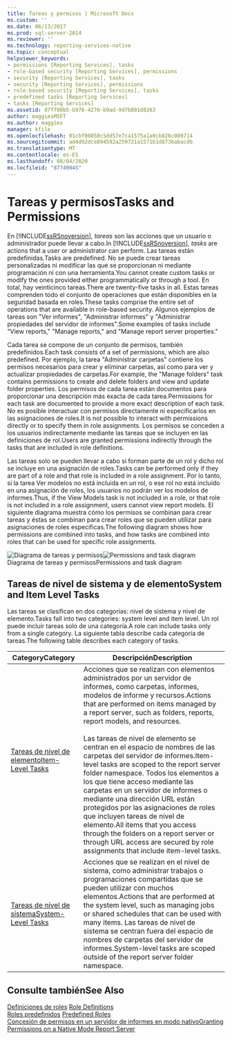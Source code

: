 ```yaml
---
title: Tareas y permisos | Microsoft Docs
ms.custom: ''
ms.date: 06/13/2017
ms.prod: sql-server-2014
ms.reviewer: ''
ms.technology: reporting-services-native
ms.topic: conceptual
helpviewer_keywords:
- permissions [Reporting Services], tasks
- role-based security [Reporting Services], permissions
- security [Reporting Services], tasks
- security [Reporting Services], permissions
- role-based security [Reporting Services], tasks
- predefined tasks [Reporting Services]
- tasks [Reporting Services]
ms.assetid: d7ff90b5-b976-4270-b9ad-9d7b801d8263
author: maggiesMSFT
ms.author: maggies
manager: kfile
ms.openlocfilehash: 01cbf00850c5dd57e7ca1575a1a0cb826c009714
ms.sourcegitcommit: ad4d92dce894592a259721a1571b1d8736abacdb
ms.translationtype: MT
ms.contentlocale: es-ES
ms.lasthandoff: 08/04/2020
ms.locfileid: "87749045"
---
```

# <a name="tasks-and-permissions"></a><span data-ttu-id="629c3-102">Tareas y permisos</span><span class="sxs-lookup"><span data-stu-id="629c3-102">Tasks and Permissions</span></span>
  <span data-ttu-id="629c3-103">En [!INCLUDE[ssRSnoversion](../../includes/ssrsnoversion-md.md)], *tareas* son las acciones que un usuario o administrador puede llevar a cabo.</span><span class="sxs-lookup"><span data-stu-id="629c3-103">In [!INCLUDE[ssRSnoversion](../../includes/ssrsnoversion-md.md)], *tasks* are actions that a user or administrator can perform.</span></span> <span data-ttu-id="629c3-104">Las tareas están predefinidas.</span><span class="sxs-lookup"><span data-stu-id="629c3-104">Tasks are predefined.</span></span> <span data-ttu-id="629c3-105">No se puede crear tareas personalizadas ni modificar las que se proporcionan ni mediante programación ni con una herramienta.</span><span class="sxs-lookup"><span data-stu-id="629c3-105">You cannot create custom tasks or modify the ones provided either programmatically or through a tool.</span></span> <span data-ttu-id="629c3-106">En total, hay veinticinco tareas.</span><span class="sxs-lookup"><span data-stu-id="629c3-106">There are twenty-five tasks in all.</span></span> <span data-ttu-id="629c3-107">Estas tareas comprenden todo el conjunto de operaciones que están disponibles en la seguridad basada en roles.</span><span class="sxs-lookup"><span data-stu-id="629c3-107">These tasks comprise the entire set of operations that are available in role-based security.</span></span> <span data-ttu-id="629c3-108">Algunos ejemplos de tareas son "Ver informes", "Administrar informes" y "Administrar propiedades del servidor de informes".</span><span class="sxs-lookup"><span data-stu-id="629c3-108">Some examples of tasks include "View reports," "Manage reports," and "Manage report server properties."</span></span>  
  
 <span data-ttu-id="629c3-109">Cada tarea se compone de un conjunto de permisos, también predefinidos.</span><span class="sxs-lookup"><span data-stu-id="629c3-109">Each task consists of a set of permissions, which are also predefined.</span></span> <span data-ttu-id="629c3-110">Por ejemplo, la tarea "Administrar carpetas" contiene los permisos necesarios para crear y eliminar carpetas, así como para ver y actualizar propiedades de carpetas.</span><span class="sxs-lookup"><span data-stu-id="629c3-110">For example, the "Manage folders" task contains permissions to create and delete folders and view and update folder properties.</span></span> <span data-ttu-id="629c3-111">Los permisos de cada tarea están documentos para proporcionar una descripción más exacta de cada tarea.</span><span class="sxs-lookup"><span data-stu-id="629c3-111">Permissions for each task are documented to provide a more exact description of each task.</span></span> <span data-ttu-id="629c3-112">No es posible interactuar con permisos directamente ni especificarlos en las asignaciones de roles.</span><span class="sxs-lookup"><span data-stu-id="629c3-112">It is not possible to interact with permissions directly or to specify them in role assignments.</span></span> <span data-ttu-id="629c3-113">Los permisos se conceden a los usuarios indirectamente mediante las tareas que se incluyen en las definiciones de rol.</span><span class="sxs-lookup"><span data-stu-id="629c3-113">Users are granted permissions indirectly through the tasks that are included in role definitions.</span></span>  
  
 <span data-ttu-id="629c3-114">Las tareas solo se pueden llevar a cabo si forman parte de un rol y dicho rol se incluye en una asignación de roles.</span><span class="sxs-lookup"><span data-stu-id="629c3-114">Tasks can be performed only if they are part of a role and that role is included in a role assignment.</span></span> <span data-ttu-id="629c3-115">Por lo tanto, si la tarea Ver modelos no está incluida en un rol, o ese rol no está incluido en una asignación de roles, los usuarios no podrán ver los modelos de informes.</span><span class="sxs-lookup"><span data-stu-id="629c3-115">Thus, if the View Models task is not included in a role, or that role is not included in a role assignment, users cannot view report models.</span></span> <span data-ttu-id="629c3-116">El siguiente diagrama muestra cómo los permisos se combinan para crear tareas y éstas se combinan para crear roles que se pueden utilizar para asignaciones de roles específicas.</span><span class="sxs-lookup"><span data-stu-id="629c3-116">The following diagram shows how permissions are combined into tasks, and how tasks are combined into roles that can be used for specific role assignments.</span></span>  
  
 <span data-ttu-id="629c3-117">![Diagrama de tareas y permisos](../media/report-securityobjects.gif "Diagrama de tareas y permisos")</span><span class="sxs-lookup"><span data-stu-id="629c3-117">![Permissions and task diagram](../media/report-securityobjects.gif "Permissions and task diagram")</span></span>  
<span data-ttu-id="629c3-118">Diagrama de tareas y permisos</span><span class="sxs-lookup"><span data-stu-id="629c3-118">Permissions and task diagram</span></span>  
  
## <a name="system-and-item-level-tasks"></a><span data-ttu-id="629c3-119">Tareas de nivel de sistema y de elemento</span><span class="sxs-lookup"><span data-stu-id="629c3-119">System and Item Level Tasks</span></span>  
 <span data-ttu-id="629c3-120">Las tareas se clasifican en dos categorías: nivel de sistema y nivel de elemento.</span><span class="sxs-lookup"><span data-stu-id="629c3-120">Tasks fall into two categories: system level and item level.</span></span> <span data-ttu-id="629c3-121">Un rol puede incluir tareas solo de una categoría.</span><span class="sxs-lookup"><span data-stu-id="629c3-121">A role can include tasks only from a single category.</span></span> <span data-ttu-id="629c3-122">La siguiente tabla describe cada categoría de tareas.</span><span class="sxs-lookup"><span data-stu-id="629c3-122">The following table describes each category of tasks.</span></span>  
  
|<span data-ttu-id="629c3-123">Category</span><span class="sxs-lookup"><span data-stu-id="629c3-123">Category</span></span>|<span data-ttu-id="629c3-124">Descripción</span><span class="sxs-lookup"><span data-stu-id="629c3-124">Description</span></span>|  
|--------------|-----------------|  
|[<span data-ttu-id="629c3-125">Tareas de nivel de elemento</span><span class="sxs-lookup"><span data-stu-id="629c3-125">Item-Level Tasks</span></span>](tasks-and-permissions-item-level-tasks.md)|<span data-ttu-id="629c3-126">Acciones que se realizan con elementos administrados por un servidor de informes, como carpetas, informes, modelos de informe y recursos.</span><span class="sxs-lookup"><span data-stu-id="629c3-126">Actions that are performed on items managed by a report server, such as folders, reports, report models, and resources.</span></span><br /><br /> <span data-ttu-id="629c3-127">Las tareas de nivel de elemento se centran en el espacio de nombres de las carpetas del servidor de informes.</span><span class="sxs-lookup"><span data-stu-id="629c3-127">Item-level tasks are scoped to the report server folder namespace.</span></span> <span data-ttu-id="629c3-128">Todos los elementos a los que tiene acceso mediante las carpetas en un servidor de informes o mediante una dirección URL están protegidos por las asignaciones de roles que incluyen tareas de nivel de elemento.</span><span class="sxs-lookup"><span data-stu-id="629c3-128">All items that you access through the folders on a report server or through URL access are secured by role assignments that include item-level tasks.</span></span>|  
|[<span data-ttu-id="629c3-129">Tareas de nivel de sistema</span><span class="sxs-lookup"><span data-stu-id="629c3-129">System-Level Tasks</span></span>](tasks-and-permissions-system-level-tasks.md)|<span data-ttu-id="629c3-130">Acciones que se realizan en el nivel de sistema, como administrar trabajos o programaciones compartidas que se pueden utilizar con muchos elementos.</span><span class="sxs-lookup"><span data-stu-id="629c3-130">Actions that are performed at the system level, such as managing jobs or shared schedules that can be used with many items.</span></span> <span data-ttu-id="629c3-131">Las tareas de nivel de sistema se centran fuera del espacio de nombres de carpetas del servidor de informes.</span><span class="sxs-lookup"><span data-stu-id="629c3-131">System-level tasks are scoped outside of the report server folder namespace.</span></span>|  
  
## <a name="see-also"></a><span data-ttu-id="629c3-132">Consulte también</span><span class="sxs-lookup"><span data-stu-id="629c3-132">See Also</span></span>  
 <span data-ttu-id="629c3-133">[Definiciones de roles](role-definitions.md) </span><span class="sxs-lookup"><span data-stu-id="629c3-133">[Role Definitions](role-definitions.md) </span></span>  
 <span data-ttu-id="629c3-134">[Roles predefinidos](role-definitions-predefined-roles.md) </span><span class="sxs-lookup"><span data-stu-id="629c3-134">[Predefined Roles](role-definitions-predefined-roles.md) </span></span>  
 [<span data-ttu-id="629c3-135">Concesión de permisos en un servidor de informes en modo nativo</span><span class="sxs-lookup"><span data-stu-id="629c3-135">Granting Permissions on a Native Mode Report Server</span></span>](granting-permissions-on-a-native-mode-report-server.md)  
  
  
